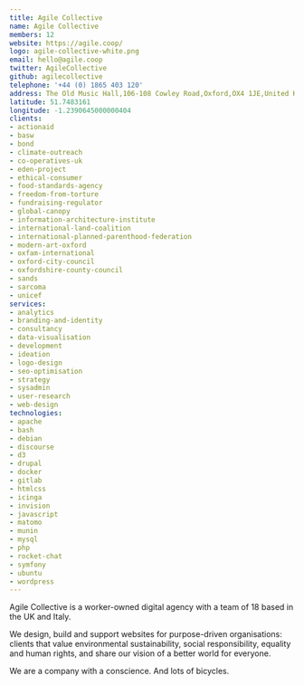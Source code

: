 ```yaml
---
title: Agile Collective
name: Agile Collective
members: 12
website: https://agile.coop/
logo: agile-collective-white.png
email: hello@agile.coop
twitter: AgileCollective
github: agilecollective
telephone: '+44 (0) 1865 403 120'
address: The Old Music Hall,106-108 Cowley Road,Oxford,OX4 1JE,United Kingdom
latitude: 51.7483161
longitude: -1.2390645000000404
clients:
- actionaid
- basw
- bond
- climate-outreach
- co-operatives-uk
- eden-project
- ethical-consumer
- food-standards-agency
- freedom-from-torture
- fundraising-regulator
- global-canopy
- information-architecture-institute
- international-land-coalition
- international-planned-parenthood-federation
- modern-art-oxford
- oxfam-international
- oxford-city-council
- oxfordshire-county-council
- sands
- sarcoma
- unicef
services:
- analytics
- branding-and-identity
- consultancy
- data-visualisation
- development
- ideation
- logo-design
- seo-optimisation
- strategy
- sysadmin
- user-research
- web-design
technologies:
- apache
- bash
- debian
- discourse
- d3
- drupal
- docker
- gitlab
- htmlcss
- icinga
- invision
- javascript
- matomo
- munin
- mysql
- php
- rocket-chat
- symfony
- ubuntu
- wordpress
---
```


Agile Collective is a worker-owned digital agency with a team of 18 based in the UK and Italy.

We design, build and support websites for purpose-driven organisations: clients that value environmental sustainability, social responsibility, equality and human rights, and share our vision of a better world for everyone.

We are a company with a conscience. And lots of bicycles.
